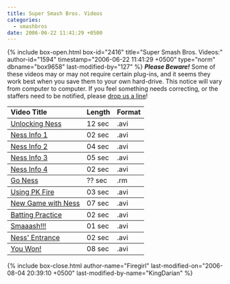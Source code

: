 ```yaml
---
title: Super Smash Bros. Videos
categories:
  - smashbros
date: 2006-06-22 11:41:29 +0500
---
```

{% include box-open.html box-id="2416" title="Super Smash Bros. Videos:" author-id="1594" timestamp="2006-06-22 11:41:29 +0500" type="norm" dbname="box9658" last-modified-by="127" %}
<I><B>Please Beware!</B></I> Some of these videos may or may not require certain plug-ins, and it seems they work best when you save them to your own hard-drive. This notice will vary from computer to computer. If you feel something needs correcting, or the staffers need to be notified, please <A HREF="mailto:firegirl@starmen.net">drop us a line</A>!<P /> <P />


<TABLE WIDTH="500">
<TR>
<COLGROUP ALIGN="right">
<TD><B>Video Title</B></TD>
<TD><B>Length</B></TD>
<TD><B>Format</B></TD></COLGROUP></TR>

<TR>
<COLGROUP ALIGN="right">
<TD><A HREF="challng.avi">Unlocking Ness</A></TD>
<TD>12 sec</TD>
<TD>.avi</TD></COLGROUP></TR>

<TR>
<COLGROUP ALIGN="right">
<TD><A HREF="char1.avi">Ness Info 1</A></TD>
<TD>02 sec</TD>
<TD>.avi</TD></COLGROUP></TR>

<TR>
<COLGROUP ALIGN="right">
<TD><A HREF="char2.avi">Ness Info 2</A></TD>
<TD>04 sec</TD>
<TD>.avi</TD></COLGROUP></TR>


<TR>
<COLGROUP ALIGN="right">
<TD><A HREF="char3.avi">Ness Info 3</A></TD>
<TD>05 sec</TD>
<TD>.avi</TD></COLGROUP></TR>


<TR>
<COLGROUP ALIGN="right">
<TD><A HREF="char4.avi">Ness Info 4</A></TD>
<TD>02 sec</TD>
<TD>.avi</TD></COLGROUP></TR>

<TR>
<COLGROUP ALIGN="right">
<TD><A HREF="goness.rm">Go Ness</A></TD>
<TD>?? sec</TD>
<TD>.rm</TD></COLGROUP></TR>



<TR>
<COLGROUP ALIGN="right">
<TD><A HREF="pkfire.avi">Using PK Fire</A></TD>
<TD>03 sec</TD>
<TD>.avi</TD></COLGROUP></TR>


<TR>
<COLGROUP ALIGN="right">
<TD><A HREF="ssbness1.avi">New Game with Ness</A></TD>
<TD>07 sec</TD>
<TD>.avi</TD></COLGROUP></TR>


<TR>
<COLGROUP ALIGN="right">
<TD><A HREF="ssbness2.avi">Batting Practice</A></TD>
<TD>02 sec</TD>
<TD>.avi</TD></COLGROUP></TR>


<TR>
<COLGROUP ALIGN="right">
<TD><A HREF="ssbness3.avi">Smaaash!!!</A></TD>
<TD>01 sec</TD>
<TD>.avi</TD></COLGROUP></TR>


<TR>
<COLGROUP ALIGN="right">
<TD><A HREF="teleport.avi">Ness' Entrance</A></TD>
<TD>02 sec</TD>
<TD>.avi</TD></COLGROUP></TR>

<TR>
<COLGROUP ALIGN="right">
<TD><A HREF="nesswin.avi">You Won!</A></TD>
<TD>08 sec</TD>
<TD>.avi</TD></COLGROUP></TR>

</TABLE>
{% include box-close.html author-name="Firegirl" last-modified-on="2006-08-04 20:39:10 +0500" last-modified-by-name="KingDarian" %}
